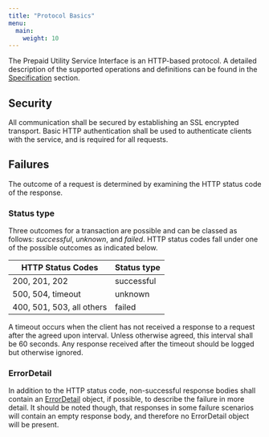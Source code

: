 ```yaml
---
title: "Protocol Basics"
menu:
  main:
    weight: 10
---
```


The Prepaid Utility Service Interface is an HTTP-based protocol. A detailed description of the supported operations and definitions can be found in the [Specification](/specification/introduction) section.

## Security

All communication shall be secured by establishing an SSL encrypted transport. Basic HTTP authentication shall be used to authenticate clients with the service, and is required for all requests.

## Failures

The outcome of a request is determined by examining the HTTP status code of the response.

### Status type

Three outcomes for a transaction are possible and can be classed as follows: _successful_, _unknown_, and _failed_. HTTP status codes fall under one of the possible outcomes as indicated below.

HTTP Status Codes         | Status type
--------------------------|---------------------------------------------------------------------------------------------
200, 201, 202             | successful
500, 504, timeout         | unknown
400, 501, 503, all others | failed

A timeout occurs when the client has not received a response to a request after the agreed upon interval. Unless otherwise agreed, this interval shall be 60 seconds. Any response received after the timeout should be logged but otherwise ignored.

### ErrorDetail

In addition to the HTTP status code, non-successful response bodies shall contain an [ErrorDetail](/specification/definitions/#errordetail) object, if possible, to describe the failure in more detail. It should be noted though, that responses in some failure scenarios will contain an empty response body, and therefore no ErrorDetail object will be present.

